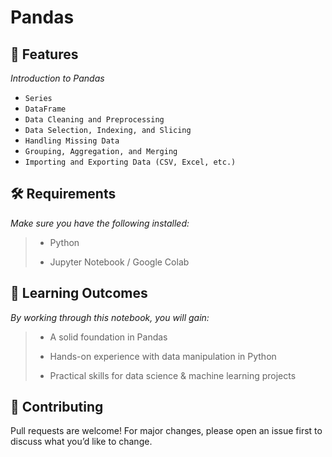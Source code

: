 # Pandas
## 🚀 Features

 *Introduction to Pandas*
* `Series`
* `DataFrame`
* `Data Cleaning and Preprocessing`
* `Data Selection, Indexing, and Slicing`
* `Handling Missing Data`
* `Grouping, Aggregation, and Merging`
* `Importing and Exporting Data (CSV, Excel, etc.)`

## 🛠️ Requirements

*Make sure you have the following installed:*
 > * Python
 > 
 > * Jupyter Notebook / Google Colab

## 📖 Learning Outcomes

*By working through this notebook, you will gain:*
 > * A solid foundation in Pandas
 > 
 > * Hands-on experience with data manipulation in Python
 > 
 > * Practical skills for data science & machine learning projects

## 🤝 Contributing
  Pull requests are welcome! For major changes, please open an issue first to discuss what you’d like to change.
